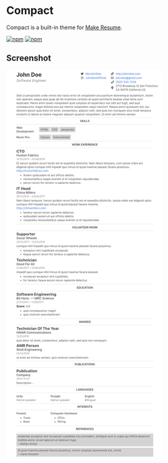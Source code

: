 # Compact

Compact is a built-in theme for [Make Resume](https://github.com/make-resume).

[![npm](https://img.shields.io/npm/v/make-resume-theme-compact)](https://www.npmjs.com/package/make-resume-theme-compact)
[![npm](https://img.shields.io/npm/dw/make-resume-theme-compact)](https://www.npmjs.com/package/make-resume-theme-compact)

## Screenshot

![Make Resume Base Screenshot](screenshot.png)
